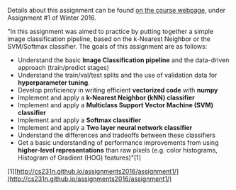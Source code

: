 Details about this assignment can be found [on the course webpage](http://cs231n.github.io/), under Assignment #1 of Winter 2016.


"In this assignment was aimed to practice by putting together a simple image classification pipeline, based on the k-Nearest Neighbor or the SVM/Softmax classifier. The goals of this assignment are as follows:

  - Understand the basic **Image Classification pipeline** and the data-driven approach (train/predict stages)
  - Understand the train/val/test splits and the use of validation data for **hyperparameter tuning**.
  - Develop proficiency in writing efficient **vectorized code** with **numpy**
  - Implement and apply a **k-Nearest Neighbor (kNN) classifier**
  - Implement and apply a **Multiclass Support Vector Machine (SVM) classifier**
  - Implement and apply a **Softmax classifier**
  - Implement and apply a **Two layer neural network classifier**
  - Understand the differences and tradeoffs between these classifiers
  - Get a basic understanding of performance improvements from using **higher-level representations** than raw pixels (e.g. color histograms, Histogram of Gradient (HOG) features)"[1]
  
  
[1][http://cs231n.github.io/assignments2016/assignment1/](http://cs231n.github.io/assignments2016/assignment1/)
